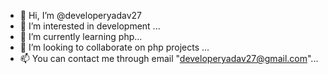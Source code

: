 - 👋 Hi, I’m @developeryadav27
- 👀 I’m interested in development ...
- 🌱 I’m currently learning php...
- 💞️ I’m looking to collaborate on php projects ...
- 📫 You can contact me through email "developeryadav27@gmail.com"...

<!---
developeryadav27/developeryadav27 is a ✨ special ✨ repository because its `README.md` (this file) appears on your GitHub profile.
You can click the Preview link to take a look at your changes.
--->
